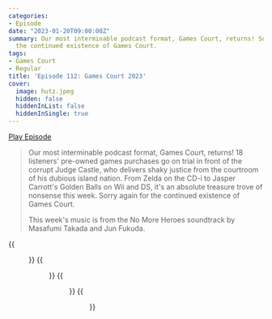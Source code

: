 ```yaml
---
categories:
- Episode
date: "2023-01-20T09:00:00Z"
summary: Our most interminable podcast format, Games Court, returns! Sorry again for
  the continued existence of Games Court.
tags:
- Games Court
- Regular
title: 'Episode 112: Games Court 2023'
cover: 
  image: hutz.jpeg
  hidden: false
  hiddenInList: false
  hiddenInSingle: true
---
```


[Play Episode](https://www.patreon.com/posts/episode-112-2023-77379753)
> Our most interminable podcast format, Games Court, returns! 18 listeners' pre-owned games purchases go on trial in front of the corrupt Judge Castle, who delivers shaky justice from the courtroom of his dubious island nation. From Zelda on the CD-i to Jasper Carrott's Golden Balls on Wii and DS, it's an absolute treasure trove of nonsense this week. Sorry again for the continued existence of Games Court.
>
> This week's music is from the No More Heroes soundtrack by Masafumi Takada and Jun Fukuda.

{{<figure 
    src="hutz.jpeg" 
    caption="Image credit: Naeslyn" 
    alt="Can you imagine a world where Judge Castle doesn't murder my clients?" >}}
{{<figure 
    src="focus-group.jpeg" 
    caption="Image credit: Bjorn" 
    alt="So you want a down-to-earth show that's completely off the wall" >}}
{{<figure 
    src="pumpkin-heist.jpeg" 
    caption="Here is the pumpkin heist newspaper mentioned in this episode" 
    alt="Pumpkin Heist" >}}
{{<figure 
    src="10-for-10-euros.jpeg" 
    caption="Evidence of the 10 mostly cursed games for 10 Euros" 
    alt="Evidence of the 10 mostly cursed games for 10 Euros" >}}
